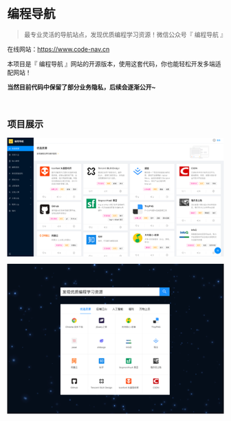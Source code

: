 # 编程导航

> 最专业灵活的导航站点，发现优质编程学习资源！微信公众号『 编程导航 』

在线网站：https://www.code-nav.cn

本项目是『 编程导航 』网站的开源版本，使用这套代码，你也能轻松开发多端适配网站！

**当然目前代码中保留了部分业务隐私，后续会逐渐公开~** 

<br/>

## 项目展示

![编程导航](./doc/codeNav.png)

![轻松生成你的专属炫酷主页](./doc/codeNavSelf.png)

<br/>




